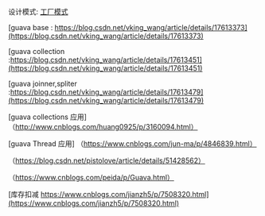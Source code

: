 
设计模式:
  [工厂模式](https://blog.csdn.net/qq_34337272/article/details/80472071)
 
 [guava base : https://blog.csdn.net/vking_wang/article/details/17613373](https://blog.csdn.net/vking_wang/article/details/17613373)
 
 [guava collection :https://blog.csdn.net/vking_wang/article/details/17613451](https://blog.csdn.net/vking_wang/article/details/17613451)
 
 [guava joinner,spliter :https://blog.csdn.net/vking_wang/article/details/17613479](https://blog.csdn.net/vking_wang/article/details/17613479)
 
 [guava collections 应用]（http://www.cnblogs.com/huang0925/p/3160094.html）
 
 [guava Thread 应用] （https://www.cnblogs.com/jun-ma/p/4846839.html）
                     
  （https://blog.csdn.net/pistolove/article/details/51428562）
                     
  （https://www.cnblogs.com/peida/p/Guava.html）
 
 
 [库存扣减  https://www.cnblogs.com/jianzh5/p/7508320.html](https://www.cnblogs.com/jianzh5/p/7508320.html)
